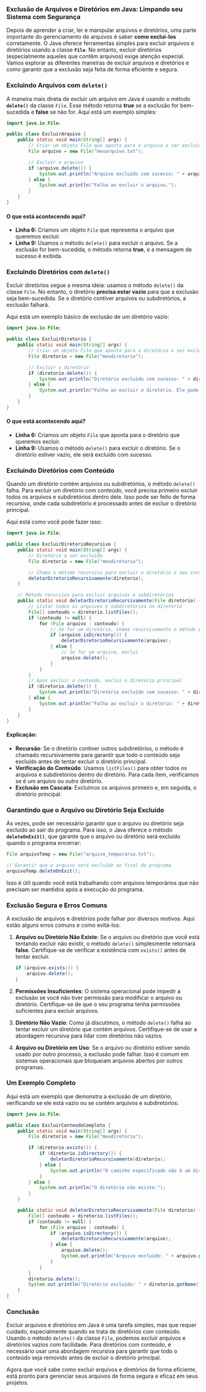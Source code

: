### Exclusão de Arquivos e Diretórios em Java: Limpando seu Sistema com Segurança

Depois de aprender a criar, ler e manipular arquivos e diretórios, uma parte importante do gerenciamento de arquivos é saber **como excluí-los** corretamente. O Java oferece ferramentas simples para excluir arquivos e diretórios usando a classe **`File`**. No entanto, excluir diretórios (especialmente aqueles que contêm arquivos) exige atenção especial. Vamos explorar as diferentes maneiras de excluir arquivos e diretórios e como garantir que a exclusão seja feita de forma eficiente e segura.

### Excluindo Arquivos com `delete()`

A maneira mais direta de excluir um arquivo em Java é usando o método **`delete()`** da classe `File`. Esse método retorna **true** se a exclusão for bem-sucedida e **false** se não for. Aqui está um exemplo simples:

```java
import java.io.File;

public class ExcluirArquivo {
    public static void main(String[] args) {
        // Criar um objeto File que aponta para o arquivo a ser excluído
        File arquivo = new File("meuarquivo.txt");

        // Excluir o arquivo
        if (arquivo.delete()) {
            System.out.println("Arquivo excluído com sucesso: " + arquivo.getName());
        } else {
            System.out.println("Falha ao excluir o arquivo.");
        }
    }
}
```

#### O que está acontecendo aqui?

- **Linha 6:** Criamos um objeto `File` que representa o arquivo que queremos excluir.
- **Linha 9:** Usamos o método `delete()` para excluir o arquivo. Se a exclusão for bem-sucedida, o método retorna **true**, e a mensagem de sucesso é exibida.

### Excluindo Diretórios com `delete()`

Excluir diretórios segue a mesma ideia: usamos o método `delete()` da classe `File`. No entanto, o diretório **precisa estar vazio** para que a exclusão seja bem-sucedida. Se o diretório contiver arquivos ou subdiretórios, a exclusão falhará.

Aqui está um exemplo básico de exclusão de um diretório vazio:

```java
import java.io.File;

public class ExcluirDiretorio {
    public static void main(String[] args) {
        // Criar um objeto File que aponta para o diretório a ser excluído
        File diretorio = new File("meudiretorio");

        // Excluir o diretório
        if (diretorio.delete()) {
            System.out.println("Diretório excluído com sucesso: " + diretorio.getName());
        } else {
            System.out.println("Falha ao excluir o diretório. Ele pode não estar vazio.");
        }
    }
}
```

#### O que está acontecendo aqui?

- **Linha 6:** Criamos um objeto `File` que aponta para o diretório que queremos excluir.
- **Linha 9:** Usamos o método `delete()` para excluir o diretório. Se o diretório estiver vazio, ele será excluído com sucesso.

### Excluindo Diretórios com Conteúdo

Quando um diretório contém arquivos ou subdiretórios, o método `delete()` falha. Para excluir um diretório com conteúdo, você precisa primeiro excluir todos os arquivos e subdiretórios dentro dele. Isso pode ser feito de forma recursiva, onde cada subdiretório é processado antes de excluir o diretório principal.

Aqui está como você pode fazer isso:

```java
import java.io.File;

public class ExcluirDiretorioRecursivo {
    public static void main(String[] args) {
        // Diretório a ser excluído
        File diretorio = new File("meudiretorio");

        // Chama o método recursivo para excluir o diretório e seu conteúdo
        deletarDiretorioRecursivamente(diretorio);
    }

    // Método recursivo para excluir arquivos e subdiretórios
    public static void deletarDiretorioRecursivamente(File diretorio) {
        // Listar todos os arquivos e subdiretórios no diretório
        File[] conteudo = diretorio.listFiles();
        if (conteudo != null) {
            for (File arquivo : conteudo) {
                // Se for um diretório, chama recursivamente o método para excluí-lo
                if (arquivo.isDirectory()) {
                    deletarDiretorioRecursivamente(arquivo);
                } else {
                    // Se for um arquivo, exclui
                    arquivo.delete();
                }
            }
        }
        // Após excluir o conteúdo, exclui o diretório principal
        if (diretorio.delete()) {
            System.out.println("Diretório excluído com sucesso: " + diretorio.getName());
        } else {
            System.out.println("Falha ao excluir o diretório: " + diretorio.getName());
        }
    }
}
```

#### Explicação:

- **Recursão**: Se o diretório contiver outros subdiretórios, o método é chamado recursivamente para garantir que todo o conteúdo seja excluído antes de tentar excluir o diretório principal.
- **Verificação do Conteúdo**: Usamos `listFiles()` para obter todos os arquivos e subdiretórios dentro do diretório. Para cada item, verificamos se é um arquivo ou outro diretório.
- **Exclusão em Cascata**: Excluímos os arquivos primeiro e, em seguida, o diretório principal.

### Garantindo que o Arquivo ou Diretório Seja Excluído

Às vezes, pode ser necessário garantir que o arquivo ou diretório seja excluído ao sair do programa. Para isso, o Java oferece o método **`deleteOnExit()`**, que garante que o arquivo ou diretório será excluído quando o programa encerrar:

```java
File arquivoTemp = new File("arquivo_temporario.txt");

// Garantir que o arquivo será excluído ao final do programa
arquivoTemp.deleteOnExit();
```

Isso é útil quando você está trabalhando com arquivos temporários que não precisam ser mantidos após a execução do programa.

### Exclusão Segura e Erros Comuns

A exclusão de arquivos e diretórios pode falhar por diversos motivos. Aqui estão alguns erros comuns e como evitá-los:

1. **Arquivo ou Diretório Não Existe**: Se o arquivo ou diretório que você está tentando excluir não existir, o método `delete()` simplesmente retornará **false**. Certifique-se de verificar a existência com `exists()` antes de tentar excluir.
   
   ```java
   if (arquivo.exists()) {
       arquivo.delete();
   }
   ```

2. **Permissões Insuficientes**: O sistema operacional pode impedir a exclusão se você não tiver permissão para modificar o arquivo ou diretório. Certifique-se de que o seu programa tenha permissões suficientes para excluir arquivos.

3. **Diretório Não Vazio**: Como já discutimos, o método `delete()` falha ao tentar excluir um diretório que contém arquivos. Certifique-se de usar a abordagem recursiva para lidar com diretórios não vazios.

4. **Arquivo ou Diretório em Uso**: Se o arquivo ou diretório estiver sendo usado por outro processo, a exclusão pode falhar. Isso é comum em sistemas operacionais que bloqueiam arquivos abertos por outros programas.

### Um Exemplo Completo

Aqui está um exemplo que demonstra a exclusão de um diretório, verificando se ele está vazio ou se contém arquivos e subdiretórios:

```java
import java.io.File;

public class ExcluirConteudoCompleto {
    public static void main(String[] args) {
        File diretorio = new File("meudiretorio");

        if (diretorio.exists()) {
            if (diretorio.isDirectory()) {
                deletarDiretorioRecursivamente(diretorio);
            } else {
                System.out.println("O caminho especificado não é um diretório.");
            }
        } else {
            System.out.println("O diretório não existe.");
        }
    }

    public static void deletarDiretorioRecursivamente(File diretorio) {
        File[] conteudo = diretorio.listFiles();
        if (conteudo != null) {
            for (File arquivo : conteudo) {
                if (arquivo.isDirectory()) {
                    deletarDiretorioRecursivamente(arquivo);
                } else {
                    arquivo.delete();
                    System.out.println("Arquivo excluído: " + arquivo.getName());
                }
            }
        }
        diretorio.delete();
        System.out.println("Diretório excluído: " + diretorio.getName());
    }
}
```

### Conclusão

Excluir arquivos e diretórios em Java é uma tarefa simples, mas que requer cuidado, especialmente quando se trata de diretórios com conteúdo. Usando o método `delete()` da classe `File`, podemos excluir arquivos e diretórios vazios com facilidade. Para diretórios com conteúdo, é necessário usar uma abordagem recursiva para garantir que todo o conteúdo seja removido antes de excluir o diretório principal.

Agora que você sabe como excluir arquivos e diretórios de forma eficiente, está pronto para gerenciar seus arquivos de forma segura e eficaz em seus projetos.